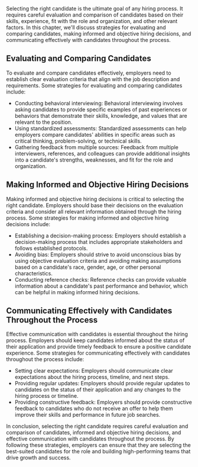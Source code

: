 
Selecting the right candidate is the ultimate goal of any hiring process. It requires careful evaluation and comparison of candidates based on their skills, experience, fit with the role and organization, and other relevant factors. In this chapter, we'll discuss strategies for evaluating and comparing candidates, making informed and objective hiring decisions, and communicating effectively with candidates throughout the process.

Evaluating and Comparing Candidates
-----------------------------------

To evaluate and compare candidates effectively, employers need to establish clear evaluation criteria that align with the job description and requirements. Some strategies for evaluating and comparing candidates include:

* Conducting behavioral interviewing: Behavioral interviewing involves asking candidates to provide specific examples of past experiences or behaviors that demonstrate their skills, knowledge, and values that are relevant to the position.
* Using standardized assessments: Standardized assessments can help employers compare candidates' abilities in specific areas such as critical thinking, problem-solving, or technical skills.
* Gathering feedback from multiple sources: Feedback from multiple interviewers, references, and colleagues can provide additional insights into a candidate's strengths, weaknesses, and fit for the role and organization.

Making Informed and Objective Hiring Decisions
----------------------------------------------

Making informed and objective hiring decisions is critical to selecting the right candidate. Employers should base their decisions on the evaluation criteria and consider all relevant information obtained through the hiring process. Some strategies for making informed and objective hiring decisions include:

* Establishing a decision-making process: Employers should establish a decision-making process that includes appropriate stakeholders and follows established protocols.
* Avoiding bias: Employers should strive to avoid unconscious bias by using objective evaluation criteria and avoiding making assumptions based on a candidate's race, gender, age, or other personal characteristics.
* Conducting reference checks: Reference checks can provide valuable information about a candidate's past performance and behavior, which can be helpful in making informed hiring decisions.

Communicating Effectively with Candidates Throughout the Process
----------------------------------------------------------------

Effective communication with candidates is essential throughout the hiring process. Employers should keep candidates informed about the status of their application and provide timely feedback to ensure a positive candidate experience. Some strategies for communicating effectively with candidates throughout the process include:

* Setting clear expectations: Employers should communicate clear expectations about the hiring process, timeline, and next steps.
* Providing regular updates: Employers should provide regular updates to candidates on the status of their application and any changes to the hiring process or timeline.
* Providing constructive feedback: Employers should provide constructive feedback to candidates who do not receive an offer to help them improve their skills and performance in future job searches.

In conclusion, selecting the right candidate requires careful evaluation and comparison of candidates, informed and objective hiring decisions, and effective communication with candidates throughout the process. By following these strategies, employers can ensure that they are selecting the best-suited candidates for the role and building high-performing teams that drive growth and success.
